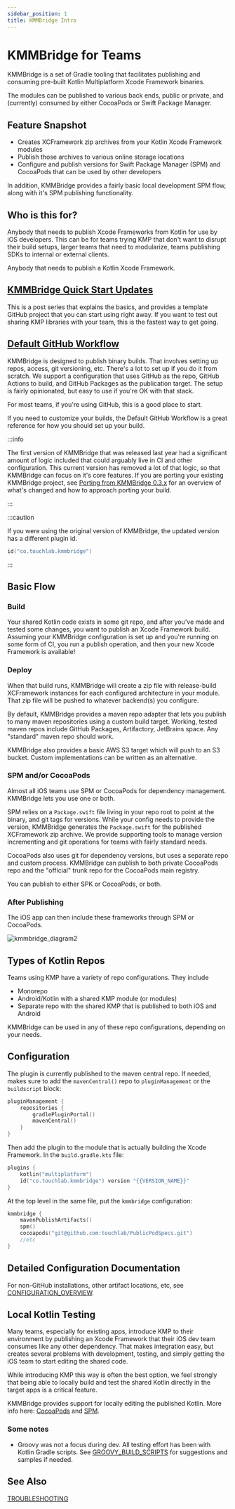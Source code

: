```yaml
---
sidebar_position: 1
title: KMMBridge Intro 
---
```


# KMMBridge for Teams

KMMBridge is a set of Gradle tooling that facilitates publishing and consuming pre-built Kotlin Multiplatform Xcode Framework binaries.

The modules can be published to various back ends, public or private, and (currently) consumed by either CocoaPods or Swift Package Manager.

## Feature Snapshot

* Creates XCFramework zip archives from your Kotlin Xcode Framework modules
* Publish those archives to various online storage locations
* Configure and publish versions for Swift Package Manager (SPM) and CocoaPods that can be used by other developers

In addition, KMMBridge provides a fairly basic local development SPM flow, along with it's SPM publishing functionality.

## Who is this for?

Anybody that needs to publish Xcode Frameworks from Kotlin for use by iOS developers. This can be for teams trying KMP that don't want to disrupt their build setups, larger teams that need to modularize, teams publishing SDKs to internal or external clients.

Anybody that needs to publish a Kotlin Xcode Framework.

<genericCta message="We build solutions that get teams started smoothly with Kotlin Multiplatform Mobile and ensure their success in production. Join our community to learn how your peers are adopting KMM."
link="https://form.typeform.com/to/MJTpmm#hubspot_utk=xxxxx&hubspot_page_name=xxxxx&hubspot_page_url=xxxxx" buttonMessage="Subscribe!"/>

## [KMMBridge Quick Start Updates](https://touchlab.co/kmmbridge-quickstart-updates)

This is a post series that explains the basics, and provides a template GitHub project that you can start using right away. If you want to test out sharing KMP libraries with your team, this is the fastest way to get going.

## [Default GitHub Workflow](DEFAULT_GITHUB_FLOW.md)

KMMBridge is designed to publish binary builds. That involves setting up repos, access, git versioning, etc. There's a lot to set up if you do it from scratch. We support a configuration that uses GitHub as the repo, GitHub Actions to build, and GitHub Packages as the publication target. The setup is fairly opinionated, but easy to use if you're OK with that stack.

For most teams, if you're using GitHub, this is a good place to start.

If you need to customize your builds, the Default GitHub Workflow is a great reference for how you should set up your build.

:::info

The first version of KMMBridge that was released last year had a significant amount of logic included that could arguably live in CI and other configuration. This current version has removed a lot of that logic, so that KMMBridge can focus on it's core features. If you are porting your existing KMMBridge project, see [Porting from KMMBridge 0.3.x](PORTING_0.3.x) for an overview of what's changed and how to approach porting your build.

:::

:::caution

If you were using the original version of KMMBridge, the updated version has a different plugin id.

```kotlin
id("co.touchlab.kmmbridge")
```

:::

## Basic Flow

### Build

Your shared Kotlin code exists in some git repo, and after you've made and tested some changes, you want to publish an Xcode Framework build. Assuming your KMMBridge configuration is set up and you're running on some form of CI, you run a publish operation, and then your new Xcode Framework is available!

### Deploy

When that build runs, KMMBridge will create a zip file with release-build XCFramework instances for each configured architecture in your module. That zip file will be pushed to whatever backend(s) you configure.

By default, KMMBridge provides a maven repo adapter that lets you publish to many maven repositories using a custom build target. Working, tested maven repos include GitHub Packages, Artifactory, JetBrains space. Any "standard" maven repo should work.

KMMBridge also provides a basic AWS S3 target which will push to an S3 bucket. Custom implementations can be written as an alternative.

### SPM and/or CocoaPods

Almost all iOS teams use SPM or CocoaPods for dependency management. KMMBridge lets you use one or both.

SPM relies on a `Package.swift` file living in your repo root to point at the binary, and git tags for versions. While your config needs to provide the version, KMMBridge generates the `Package.swift` for the published XCFramework zip archive. We provide supporting tools to manage version incrementing and git operations for teams with fairly standard needs.

CocoaPods also uses git for dependency versions, but uses a separate repo and custom process. KMMBridge can publish to both private CocoaPods repo and the "official" trunk repo for the CocoaPods main registry.

You can publish to either SPK or CocoaPods, or both.

### After Publishing

The iOS app can then include these frameworks through SPM or CocoaPods.

![kmmbridge_diagram2](https://tl-navigator-images.s3.us-east-1.amazonaws.com/docimages/2022-10-07_09-13-kmmbridge_diagram2.png)

## Types of Kotlin Repos

Teams using KMP have a variety of repo configurations. They include

* Monorepo
* Android/Kotlin with a shared KMP module (or modules)
* Separate repo with the shared KMP that is published to both iOS and Android

KMMBridge can be used in any of these repo configurations, depending on your needs.

## Configuration

The plugin is currently published to the maven central repo. If needed, makes sure to add the `mavenCentral()` repo to `pluginManagement` or the `buildscript` block:

```kotlin
pluginManagement {
    repositories {
        gradlePluginPortal()
        mavenCentral()
    }
}
```

Then add the plugin to the module that is actually building the Xcode Framework. In the `build.gradle.kts` file:

```kotlin
plugins {
    kotlin("multiplatform")
    id("co.touchlab.kmmbridge") version "{{VERSION_NAME}}"
}
```

At the top level in the same file, put the `kmmbridge` configuration:

```kotlin
kmmbridge {
    mavenPublishArtifacts()
    spm()
    cocoapods("git@github.com:touchlab/PublicPodSpecs.git")
    //etc
}
```

## Detailed Configuration Documentation

For non-GitHub installations, other artifact locations, etc, see [CONFIGURATION_OVERVIEW](general/CONFIGURATION_OVERVIEW.md).

## Local Kotlin Testing

Many teams, especially for existing apps, introduce KMP to their environment by publishing an Xcode Framework that their iOS dev team consumes like any other dependency. That makes integration easy, but creates several problems with development, testing, and simply getting the iOS team to start editing the shared code.

While introducing KMP this way is often the best option, we feel strongly that being able to locally build and test the shared Kotlin directly in the target apps is a critical feature.

KMMBridge provides support for locally editing the published Kotlin. More info here: [CocoaPods](cocoapods/02_IOS_LOCAL_DEV_COCOAPODS.md) and [SPM](spm/02_IOS_LOCAL_DEV_SPM.md).

### Some notes

* Groovy was not a focus during dev. All testing effort has been with Kotlin Gradle scripts. See [GROOVY_BUILD_SCRIPTS](general/GROOVY_BUILD_SCRIPTS.md) for suggestions and samples if needed.

## See Also

[TROUBLESHOOTING](TROUBLESHOOTING.md)


